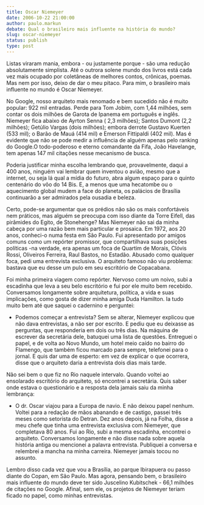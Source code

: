 ```yaml
---
title: Oscar Niemeyer
date: 2006-10-22 21:00:00
author: paulo.markun
debate: Qual o brasileiro mais influente na história do mundo?    
slug: oscar-niemeyer
status: publish 
type: post
---
```


Listas viraram mania, embora - ou justamente porque - são uma redução absolutamente simplista. Até o outrora solene mundo dos livros está cada vez mais ocupado por coletâneas de melhores contos, crônicas, poemas. Mas nem por isso, deixo de dar o meu pitaco. Para mim, o brasileiro mais influente no mundo é Oscar Niemeyer. 

No Google, nosso arquiteto mais renomado e bem sucedido não é muito popular: 922 mil entradas. Perde para Tom Jobim, com 1,44 milhões, sem contar os dois milhões de Garota de Ipanema em português e inglês. Niemeyer fica abaixo de Ayrton Senna ( 2,3 milhões); Santos Dumont (2,2 milhões); Getúlio Vargas (dois milhões); embora derrote Gustavo Kuerten (533 mil); o Barão de Mauá (414 mil) e Emerson Fittipaldi (402 mil). Mas é evidente que não se pode medir a influência de alguém apenas pelo ranking do Google.O todo-poderoso e eterno comandante da Fifa, João Havelange, tem apenas 147 mil citações nesse mecanismo de busca. 

Poderia justificar minha escolha lembrando que, provavelmente, daqui a 400 anos, ninguém vai lembrar quem inventou o avião, mesmo que a internet, ou seja lá qual a mídia do futuro, abra algum espaço para o quinto centenário do vôo do 14 Bis. E, a menos que uma hecatombe ou o aquecimento global mudem a face do planeta, os palácios de Brasília continuarão a ser admirados pela ousadia e beleza. 

Certo, pode-se argumentar que os prédios não são os mais confortáveis nem práticos, mas alguém se preocupa com isso diante da Torre Eifell, das pirâmides do Egito, de Stonehenge?
Mas Niemeyer não sai da minha cabeça por uma razão bem mais particular e prosaica. Em 1972, aos 20 anos, conheci-o numa festa em São Paulo. Fui apresentado por amigos comuns como um repórter promissor, que compartilhava suas posições políticas -na verdade, era apenas um foca de Quartim de Morais, Clóvis Rossi, Oliveiros Ferreira, Raul Bastos, no Estadão. Abusado como qualquer foca, pedi uma entrevista exclusiva. O arquiteto famoso não viu problema: bastava que eu desse um pulo em seu escritório de Copacabana.

Foi minha primeira viagem como repórter. Nervoso como um noivo, subi a escadinha que leva a seu belo escritório e fui por ele muito bem recebido. Conversamos longamente sobre arquitetura, política, a vida e suas implicações, como gosta de dizer minha amiga Duda Hamilton. Ia tudo muito bem até que saquei o cadernino e perguntei:
- Podemos começar a entrevista? 
Sem se alterar, Niemeyer explicou que não dava entrevistas, a não ser por escrito. E pediu que eu deixasse as perguntas, que responderia em dois ou três dias. Na máquina de escrever da secretária dele, batuquei uma lista de questões. Entreguei o papel, e de volta ao Novo Mundo, um hotel meio caído no bairro do Flamengo, que também ficou marcado para sempre, telefonei para o jornal. E quis dar uma de esperto: em vez de explicar o que ocorrera, disse que o arquiteto daria a entrevista dois dias mais tarde. 

Não sei bem o que fiz no Rio naquele intervalo. Quando voltei ao ensolarado escritório do arquiteto, só encontrei a secretária. Quis saber onde estava o questionário e a resposta dela jamais saiu da minha lembrança:
- O dr. Oscar viajou para a Europa de navio. E não deixou papel nenhum. 
Voltei para a redação de mãos abanando e de castigo, passei três meses como setorista do Detran. Dez anos depois, já na Folha, disse a meu chefe que tinha uma entrevista exclusiva com Niemeyer, que completava 80 anos. Fui ao Rio, subi a mesma escadinha, encontrei o arquiteto. Conversamos longamente e não disse nada sobre aquela história antiga ou mencionei a palavra entrevista. Publiquei a conversa e relembrei a mancha na minha carreira. Niemeyer jamais tocou no assunto. 

Lembro disso cada vez que vou a Brasília, ao parque Ibirapuera ou passo diante do Copan, em São Paulo. Mas agora, pensando bem, o brasileiro mais influente do mundo deve ter sido Juscelino Kubitschek - 66,1 milhões de citações no Google. Afinal, sem ele, os projetos de Niemeyer teriam ficado no papel, como minhas entrevistas.
